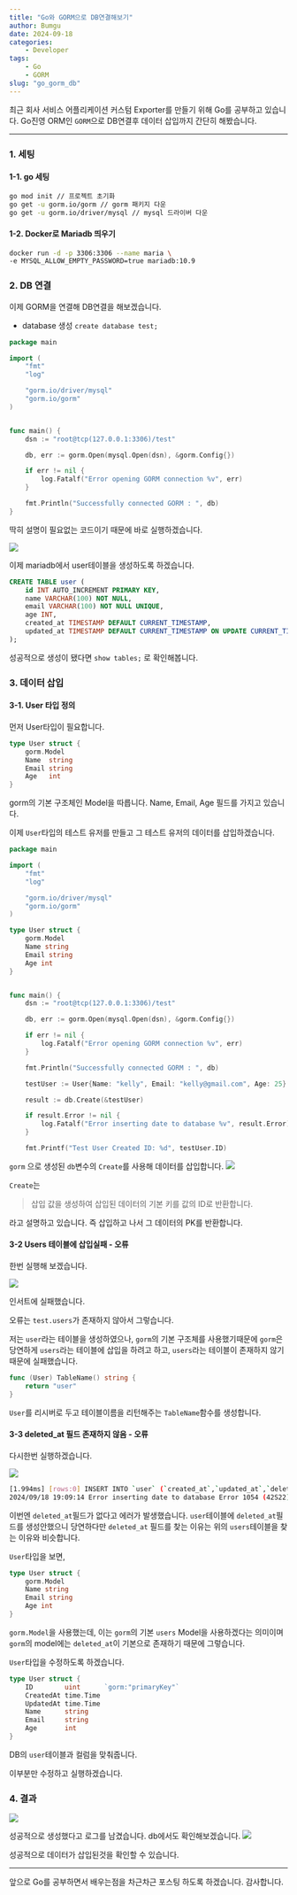 ```yaml
---
title: "Go와 GORM으로 DB연결해보기"
author: Bumgu
date: 2024-09-18
categories: 
    - Developer
tags: 
    - Go
    - GORM
slug: "go_gorm_db"
---
```

최근 회사 서비스 어플리케이션 커스텀 Exporter를 만들기 위해 Go를 공부하고 있습니다. 
Go진영 ORM인 `GORM`으로 DB연결후 데이터 삽입까지 간단히 해봤습니다. 

---
### 1. 세팅
#### 1-1. go 세팅
```bash
go mod init // 프로젝트 초기화
go get -u gorm.io/gorm // gorm 패키지 다운
go get -u gorm.io/driver/mysql // mysql 드라이버 다운
```


#### 1-2. Docker로 Mariadb 띄우기
```bash
docker run -d -p 3306:3306 --name maria \
-e MYSQL_ALLOW_EMPTY_PASSWORD=true mariadb:10.9
```




### 2. DB 연결
이제 GORM을 연결해 DB연결을 해보겠습니다.

* database 생성
`create database test;`

```go
package main

import (
	"fmt"
	"log"

	"gorm.io/driver/mysql"
	"gorm.io/gorm"
)


func main() {
	dsn := "root@tcp(127.0.0.1:3306)/test"

	db, err := gorm.Open(mysql.Open(dsn), &gorm.Config{})

	if err != nil {
		log.Fatalf("Error opening GORM connection %v", err)
	}

	fmt.Println("Successfully connected GORM : ", db)
}
```


딱히 설명이 필요없는 코드이기 때문에 바로 실행하겠습니다.

![](/images/post/13-gorm/1.png)


이제 mariadb에서 user테이블을 생성하도록 하겠습니다.



```sql
CREATE TABLE user (
    id INT AUTO_INCREMENT PRIMARY KEY,
    name VARCHAR(100) NOT NULL,
    email VARCHAR(100) NOT NULL UNIQUE,
    age INT,
    created_at TIMESTAMP DEFAULT CURRENT_TIMESTAMP,
    updated_at TIMESTAMP DEFAULT CURRENT_TIMESTAMP ON UPDATE CURRENT_TIMESTAMP
);
```

성공적으로 생성이 됐다면 `show tables;` 로 확인해봅니다.



### 3. 데이터 삽입

#### 3-1. User 타입 정의
먼저 User타입이 필요합니다.
```go
type User struct {
	gorm.Model
	Name  string
	Email string
	Age   int
}
```

gorm의 기본 구조체인 Model을 따릅니다.
Name, Email, Age 필드를 가지고 있습니다.

이제 `User`타입의 테스트 유저를 만들고 그 테스트 유저의 데이터를 삽입하겠습니다.

```go
package main

import (
	"fmt"
	"log"

	"gorm.io/driver/mysql"
	"gorm.io/gorm"
)

type User struct {
	gorm.Model
	Name string
	Email string
	Age int
}


func main() {
	dsn := "root@tcp(127.0.0.1:3306)/test"

	db, err := gorm.Open(mysql.Open(dsn), &gorm.Config{})

	if err != nil {
		log.Fatalf("Error opening GORM connection %v", err)
	}

	fmt.Println("Successfully connected GORM : ", db)

	testUser := User{Name: "kelly", Email: "kelly@gmail.com", Age: 25}

	result := db.Create(&testUser)

	if result.Error != nil {
		log.Fatalf("Error inserting date to database %v", result.Error)
	}

	fmt.Printf("Test User Created ID: %d", testUser.ID)
 ```
 
`gorm` 으로 생성된 `db`변수의 `Create`를 사용해 데이터를 삽입합니다.
![](/images/post/13-gorm/2.png)

`Create`는 
>  삽입 값을 생성하여 삽입된 데이터의 기본 키를 값의 ID로 반환합니다.

라고 설명하고 있습니다. 즉 삽입하고 나서 그 데이터의 PK를 반환합니다.



#### 3-2 Users 테이블에 삽입실패 - 오류

한번 실행해 보겠습니다.

![](/images/post/13-gorm/3.png)

인서트에 실패했습니다.

오류는 `test.users`가 존재하지 않아서 그렇습니다.

저는 `user`라는 테이블을 생성하였으나, `gorm`의 기본 구조체를 사용했기때문에 `gorm`은 당연하게 `users`라는 테이블에 삽입을 하려고 하고, `users`라는 테이블이 존재하지 않기 때문에 실패했습니다.

```go
func (User) TableName() string {
	return "user"
}
```

`User`를 리시버로 두고 테이블이름을 리턴해주는 `TableName`함수를 생성합니다.



#### 3-3 deleted_at 필드 존재하지 않음 - 오류
다시한번 실행하겠습니다.

![](/images/post/13-gorm/4.png)


```bash
[1.994ms] [rows:0] INSERT INTO `user` (`created_at`,`updated_at`,`deleted_at`,`name`,`email`,`age`) VALUES ('2024-09-18 10:09:14.347','2024-09-18 10:09:14.347',NULL,'kelly','kelly@gmail.com',25) RETURNING `id`
2024/09/18 19:09:14 Error inserting date to database Error 1054 (42S22): Unknown column 'deleted_at' in 'field list'
```

이번엔 `deleted_at`필드가 없다고 에러가 발생했습니다. `user`테이블에 `deleted_at`필드를 생성안했으니 당연하다만  `deleted_at` 필드를 찾는 이유는 위의 `users`테이블을 찾는 이유와 비슷합니다.

`User`타입을 보면,
```go
type User struct {
	gorm.Model
	Name string
	Email string
	Age int
}
```

`gorm.Model`을 사용했는데, 이는 `gorm`의 기본 `users` Model을 사용하겠다는 의미이며 `gorm`의 model에는 `deleted_at`이 기본으로 존재하기 때문에 그렇습니다.


`User`타입을 수정하도록 하겠습니다.


```go
type User struct {
    ID        uint      `gorm:"primaryKey"`
    CreatedAt time.Time
    UpdatedAt time.Time
    Name      string
    Email     string
    Age       int
}
```

DB의 `user`테이블과 컬럼을 맞춰줍니다. 

이부분만 수정하고 실행하겠습니다.


### 4. 결과

![](/images/post/13-gorm/5.png)

성공적으로 생성했다고 로그를 남겼습니다. db에서도 확인해보겠습니다.
![](/images/post/13-gorm/6.png)


성공적으로 데이터가 삽입된것을 확인할 수 있습니다.

---
앞으로 Go를 공부하면서 배우는점을 차근차근 포스팅 하도록 하겠습니다. 감사합니다.
